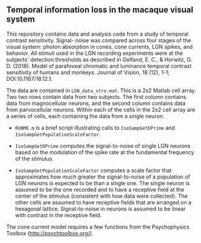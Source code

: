 ## Temporal information loss in the macaque visual system


This repository contains data and analysis code from a study of temporal contrast sensitivity. Signal-
noise was compared across four stages of the visual system: photon absorption in cones, cone currents, 
LGN spikes, and behavior. All stimuli used in the LGN recording experiments were at the subjects' 
detection thresholds as described in Gelfand, E. C., & Horwitz, G. D. (2018). Model of parafoveal 
chromatic and  luminance temporal contrast sensitivity of humans and monkeys. Journal of Vision, 18
(12), 1-1; DOI:10.1167/18.12.1.

The data are contained in `LGN_data_stro.mat`. This is a 2x2 Matlab cell array. Two two rows contain 
data from two subjects. The first column contains data from magnocellular neurons, and the second 
column contains data from parvocellular neurons. Within each of the cells in the 2x2 cell array are a 
series of cells, each containing the data from a single neuron.

  * `RUNME.m` is a brief script illustrating calls to `IsoSampGetDPrime` and `IsoSampGetPopulationScaleFactor`.

  * `IsoSampGetDPrime` computes the signal-to-noise of single LGN neurons based on the modulation of the spike rate at the fundamental frequency of the stimulus.

  * `IsoSampGetPopulationScaleFactor` computes a scale factor that approximates how much greater the signal-to-noise of a population of LGN neurons is expected to be than a single one. The single neuron is assumed to be the one recorded and to have a receptive field at the center of the stimulus (consistent with how data were collected). The other cells are assumed to have receptive fields that are arranged on a hexagonal lattice. Signal-to-noise in neurons is assumed to be linear with contrast in the receptive field.
  
 The cone current model requires a few functions from the Psychophysics Toolbox (http://psychtoolbox.org/).

